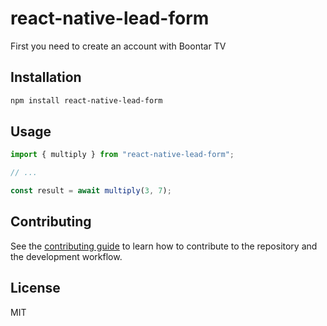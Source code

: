 # react-native-lead-form

First you need to create an account with Boontar TV

## Installation

```sh
npm install react-native-lead-form
```

## Usage

```js
import { multiply } from "react-native-lead-form";

// ...

const result = await multiply(3, 7);
```

## Contributing

See the [contributing guide](CONTRIBUTING.md) to learn how to contribute to the repository and the development workflow.

## License

MIT
